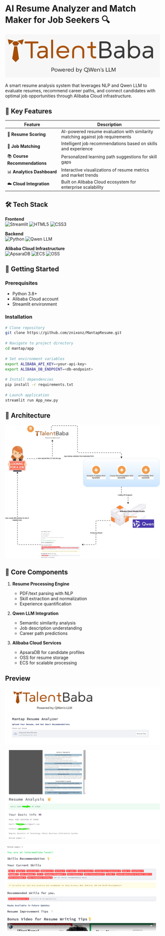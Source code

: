 # AI Resume Analyzer and Match Maker for Job Seekers 🔍

![Project Banner](https://github.com/znixonz/MantapResume/blob/main/mantap/app/logo/mantap_logo.jpeg?raw=true) 

A smart resume analysis system that leverages NLP and Qwen LLM to evaluate resumes, recommend career paths, and connect candidates with optimal job opportunities through Alibaba Cloud infrastructure.

## 🌟 Key Features

| Feature | Description |
|---------|-------------|
| 📄 **Resume Scoring** | AI-powered resume evaluation with similarity matching against job requirements |
| 🎯 **Job Matching** | Intelligent job recommendations based on skills and experience |
| 📚 **Course Recommendations** | Personalized learning path suggestions for skill gaps |
| 📊 **Analytics Dashboard** | Interactive visualizations of resume metrics and market trends |
| ☁️ **Cloud Integration** | Built on Alibaba Cloud ecosystem for enterprise scalability |

## 🛠️ Tech Stack

**Frontend**  
![Streamlit](https://img.shields.io/badge/Streamlit-FF4B4B?style=for-the-badge&logo=Streamlit&logoColor=white)
![HTML5](https://img.shields.io/badge/HTML5-E34F26?style=for-the-badge&logo=html5&logoColor=white)
![CSS3](https://img.shields.io/badge/CSS3-1572B6?style=for-the-badge&logo=css3&logoColor=white)

**Backend**  
![Python](https://img.shields.io/badge/Python-3776AB?style=for-the-badge&logo=python&logoColor=white)
![Qwen LLM](https://img.shields.io/badge/Qwen-LLM-important?style=for-the-badge)

**Alibaba Cloud Infrastructure**  
![ApsaraDB](https://img.shields.io/badge/ApsaraDB-PostgreSQL-blue?style=for-the-badge)
![ECS](https://img.shields.io/badge/Elastic_Compute_Service-ECS-orange?style=for-the-badge)
![OSS](https://img.shields.io/badge/Object_Storage-OSS-lightgrey?style=for-the-badge)

## 🚀 Getting Started

### Prerequisites
- Python 3.8+
- Alibaba Cloud account
- Streamlit environment

### Installation
```bash
# Clone repository
git clone https://github.com/znixonz/MantapResume.git

# Navigate to project directory
cd mantap/app

# Set environment variables
export ALIBABA_API_KEY=<your-api-key>
export ALIBABA_DB_ENDPOINT=<db-endpoint>

# Install dependencies
pip install -r requirements.txt

# Launch application
streamlit run App_new.py
```

## 📐 Architecture

![Screenshot](https://github.com/znixonz/MantapResume/blob/main/img/hack.jpg?raw=true)

## 🧩 Core Components

1. **Resume Processing Engine**
   - PDF/text parsing with NLP
   - Skill extraction and normalization
   - Experience quantification

2. **Qwen LLM Integration**
   - Semantic similarity analysis
   - Job description understanding
   - Career path predictions

3. **Alibaba Cloud Services**
   - ApsaraDB for candidate profiles
   - OSS for resume storage
   - ECS for scalable processing

## Preview

![Screenshot](https://github.com/znixonz/MantapResume/blob/main/img/1.png?raw=true)

![Screenshot](https://github.com/znixonz/MantapResume/blob/main/img/2.png?raw=true)

![Screenshot](https://github.com/znixonz/MantapResume/blob/main/img/3.png?raw=true)

